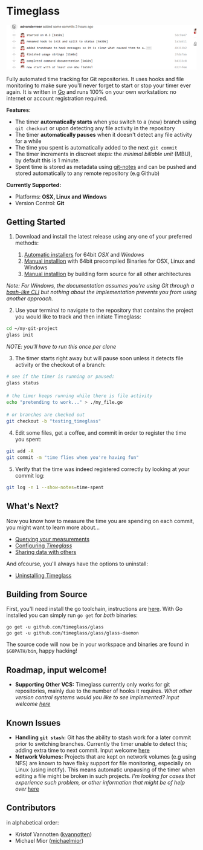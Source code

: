 # Timeglass

![Timeglass Screenshot](/docs/screenshot.png?raw=true "Timeglass Screenshot")

Fully automated time tracking for Git repositories. It uses hooks and file monitoring to make sure you'll never forget to start or stop your timer ever again. It is written in [Go](http://golang.org/) and runs 100% on your own workstation: no internet or account registration required. 

__Features:__

- The timer __automatically starts__ when you switch to a (new) branch using `git checkout` or upon detecting any file activity in the repository
- The timer __automatically pauses__ when it doesn't detect any file activity for a while
- The time you spent is automatically added to the next `git commit`
- The timer increments in discreet steps: the _minimal billable unit_ (MBU), by default this is 1 minute. 
- Spent time is stored as metadata using [git-notes](https://git-scm.com/docs/git-notes) and can be pushed and stored automatically to any remote repository (e.g Github)


__Currently Supported:__

- Platforms: __OSX, Linux and Windows__
- Version Control: __Git__

## Getting Started
1. Download and install the latest release using any one of your preferred methods:
	
	1. [Automatic installers](https://github.com/timeglass/glass/releases/latest) for 64bit _OSX_ and _Windows_
	2. [Manual installion](/docs/manual_installation.md) with 64bit precompiled Binaries for OSX, Linux and Windows 
	3. [Manual installion](/docs/manual_installation.md) by building form source for all other architectures

  _Note: For Windows, the documentation assumes you're using Git through a [bash-like CLI](https://msysgit.github.io/) but nothing about the implementation prevents you from using another approach._

2. Use your terminal to navigate to the repository that contains the project you would like to track and then initiate Timeglass:

 ```sh
 cd ~/my-git-project
 glass init
 ```
 
 _NOTE: you'll have to run this once per clone_

3. The timer starts right away but will pause soon unless it detects file activity or the checkout of a branch: 

  ```sh
  # see if the timer is running or paused:
  glass status

  # the timer keeps running while there is file activity
  echo "pretending to work..." > ./my_file.go
  
  # or branches are checked out
  git checkout -b "testing_timeglass"
  ```
  
4. Edit some files, get a coffee, and commit in order to register the time you spent:

  ```sh
  git add -A
  git commit -m "time flies when you're having fun"
  ```

5. Verify that the time was indeed registered correctly by looking at your commit log:

  ```sh
  git log -n 1 --show-notes=time-spent
  ```

## What's Next?
Now you know how to measure the time you are spending on each commit, you might want to learn more about...

- [Querying your measurements](/docs/query.md)
- [Configuring _Timeglass_](/docs/config.md)
- [Sharing data with others](/docs/sharing.md)

And ofcourse, you'll always have the options to uninstall:

- [Uninstalling Timeglass](/docs/uninstall.md)

## Building from Source
First, you'll need install the go toolchain, instructions are [here](https://golang.org/doc/install). With Go installed you can simply run `go get` for _both_ binaries:

```
go get -u github.com/timeglass/glass
go get -u github.com/timeglass/glass/glass-daemon
```

The source code will now be in your workspace and binaries are found in `$GOPATH/bin`, happy hacking!

## Roadmap, input welcome!

- __Supporting Other VCS:__ Timeglass currently only works for git repositories, mainly due to the number of hooks it requires. _What other version control systems would you like to see implemented? Input welcome [here](https://github.com/Timeglass/glass/issues/10)_

## Known Issues

- __Handling `git stash`:__ Git has the ability to stash work for a later commit prior to switching branches. Currently the timer unable to detect this; adding extra time to next commit. Input welcome [here](https://github.com/Timeglass/glass/issues/3)
- __Network Volumes:__ Projects that are kept on network volumes (e.g using NFS) are known to have flaky support for file monitoring, especially on Linux (using inotify). This means automatic unpausing of the timer when editing a file might be broken in such projects. *I'm looking for cases that experience such problem, or other information that might be of help over* [here](https://github.com/timeglass/glass/issues/36)

## Contributors
in alphabetical order:

- Kristof Vannotten ([kvannotten](https://github.com/kvannotten))
- Michael Mior ([michaelmior](https://github.com/michaelmior))
